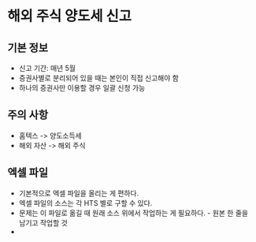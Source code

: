 # 해외 주식 양도세 신고 

## 기본 정보 

- 신고 기간: 매년 5월 
- 증권사별로 분리되어 있을 때는 본인이 직접 신고해야 함 
- 하나의 증권사만 이용할 경우 일괄 신청 가능 

## 주의 사항 
- 홈텍스 -> 양도소득세 
- 해외 자산 -> 해외 주식 

## 엑셀 파일 
- 기본적으로 엑셀 파일을 올리는 게 편하다. 
- 엑셀 파일의 소스는 각 HTS 별로 구할 수 있다. 
- 문제는 이 파일로 옮길 때 원래 소스 위에서 작업하는 게 필요하다. 
		- 원본 한 줄을 남기고 작업할 것 
- 